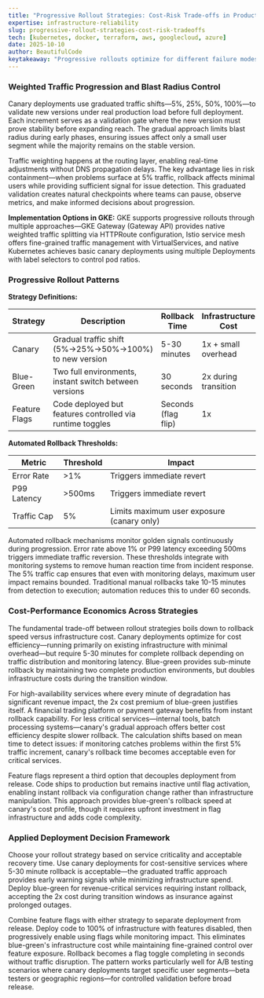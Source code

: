 ```yaml
---
title: "Progressive Rollout Strategies: Cost-Risk Trade-offs in Production Deployments"
expertise: infrastructure-reliability
slug: progressive-rollout-strategies-cost-risk-tradeoffs
tech: [kubernetes, docker, terraform, aws, googlecloud, azure]
date: 2025-10-10
author: BeautifulCode
keytakeaway: "Progressive rollouts optimize for different failure modes—canary trades rollback speed for cost efficiency through graduated traffic, blue-green pays 2x infrastructure for instant recovery, while feature flags decouple deployment risk from release timing at the cost of added code complexity."
---
```


### Weighted Traffic Progression and Blast Radius Control

Canary deployments use graduated traffic shifts—5%, 25%, 50%, 100%—to validate new versions under real production load before full deployment. Each increment serves as a validation gate where the new version must prove stability before expanding reach. The gradual approach limits blast radius during early phases, ensuring issues affect only a small user segment while the majority remains on the stable version.

Traffic weighting happens at the routing layer, enabling real-time adjustments without DNS propagation delays. The key advantage lies in risk containment—when problems surface at 5% traffic, rollback affects minimal users while providing sufficient signal for issue detection. This graduated validation creates natural checkpoints where teams can pause, observe metrics, and make informed decisions about progression.

**Implementation Options in GKE:**
GKE supports progressive rollouts through multiple approaches—GKE Gateway (Gateway API) provides native weighted traffic splitting via HTTPRoute configuration, Istio service mesh offers fine-grained traffic management with VirtualServices, and native Kubernetes achieves basic canary deployments using multiple Deployments with label selectors to control pod ratios.

### Progressive Rollout Patterns

**Strategy Definitions:**

| Strategy | Description | Rollback Time | Infrastructure Cost |
|----------|-------------|---------------|---------------------|
| Canary | Gradual traffic shift (5%→25%→50%→100%) to new version | 5-30 minutes | 1x + small overhead |
| Blue-Green | Two full environments, instant switch between versions | 30 seconds | 2x during transition |
| Feature Flags | Code deployed but features controlled via runtime toggles | Seconds (flag flip) | 1x |

**Automated Rollback Thresholds:**

| Metric | Threshold | Impact |
|--------|-----------|--------|
| Error Rate | >1% | Triggers immediate revert |
| P99 Latency | >500ms | Triggers immediate revert |
| Traffic Cap | 5% | Limits maximum user exposure (canary only) |

Automated rollback mechanisms monitor golden signals continuously during progression. Error rate above 1% or P99 latency exceeding 500ms triggers immediate traffic reversion. These thresholds integrate with monitoring systems to remove human reaction time from incident response. The 5% traffic cap ensures that even with monitoring delays, maximum user impact remains bounded. Traditional manual rollbacks take 10-15 minutes from detection to execution; automation reduces this to under 60 seconds.

### Cost-Performance Economics Across Strategies

The fundamental trade-off between rollout strategies boils down to rollback speed versus infrastructure cost. Canary deployments optimize for cost efficiency—running primarily on existing infrastructure with minimal overhead—but require 5-30 minutes for complete rollback depending on traffic distribution and monitoring latency. Blue-green provides sub-minute rollback by maintaining two complete production environments, but doubles infrastructure costs during the transition window.

For high-availability services where every minute of degradation has significant revenue impact, the 2x cost premium of blue-green justifies itself. A financial trading platform or payment gateway benefits from instant rollback capability. For less critical services—internal tools, batch processing systems—canary's gradual approach offers better cost efficiency despite slower rollback. The calculation shifts based on mean time to detect issues: if monitoring catches problems within the first 5% traffic increment, canary's rollback time becomes acceptable even for critical services.

Feature flags represent a third option that decouples deployment from release. Code ships to production but remains inactive until flag activation, enabling instant rollback via configuration change rather than infrastructure manipulation. This approach provides blue-green's rollback speed at canary's cost profile, though it requires upfront investment in flag infrastructure and adds code complexity.

### Applied Deployment Decision Framework

Choose your rollout strategy based on service criticality and acceptable recovery time. Use canary deployments for cost-sensitive services where 5-30 minute rollback is acceptable—the graduated traffic approach provides early warning signals while minimizing infrastructure spend. Deploy blue-green for revenue-critical services requiring instant rollback, accepting the 2x cost during transition windows as insurance against prolonged outages.

Combine feature flags with either strategy to separate deployment from release. Deploy code to 100% of infrastructure with features disabled, then progressively enable using flags while monitoring impact. This eliminates blue-green's infrastructure cost while maintaining fine-grained control over feature exposure. Rollback becomes a flag toggle completing in seconds without traffic disruption. The pattern works particularly well for A/B testing scenarios where canary deployments target specific user segments—beta testers or geographic regions—for controlled validation before broad release.